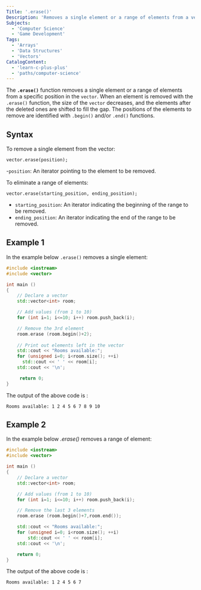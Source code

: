 ```yaml
---
Title: '.erase()'
Description: 'Removes a single element or a range of elements from a vector.'
Subjects:
  - 'Computer Science'
  - 'Game Development'
Tags:
  - 'Arrays'
  - 'Data Structures'
  - 'Vectors'
CatalogContent:
  - 'learn-c-plus-plus'
  - 'paths/computer-science'
---
```


The **`.erase()`** function removes a single element or a range of elements from a specific position in the `vector`. When an element is removed with the `.erase()` function, the size of the `vector` decreases, and the elements after the deleted ones are shifted to fill the gap. The positions of the elements to remove are identified with `.begin()` and/or `.end()` functions.

## Syntax

To remove a single element from the vector:

```  
vector.erase(position);  
```

-`position`: An iterator pointing to the element to be removed.

To eliminate a range of elements:

```
vector.erase(starting_position, ending_position);   
```
- `starting_position`: An iterator indicating the beginning of the range to be removed.
- `ending_position`: An iterator indicating the end of the range to be removed.
  
## Example 1

In the example below `.erase()` removes a single element:

```cpp
#include <iostream>
#include <vector>

int main ()
{   
    // Declare a vector
    std::vector<int> room;      

    // Add values (from 1 to 10)
    for (int i=1; i<=10; i++) room.push_back(i); 

    // Remove the 3rd element
    room.erase (room.begin()+2);  
    
    // Print out elements left in the vector
    std::cout << "Rooms available:";
    for (unsigned i=0; i<room.size(); ++i)
      std::cout << ' ' << room[i];
    std::cout << '\n';

     return 0;
}
```

The output of the above code is :
```shell
Rooms available: 1 2 4 5 6 7 8 9 10
```

## Example 2

In the example below *.erase()* removes a range of element:

```cpp
#include <iostream>
#include <vector>

int main ()
{  
    // Declare a vector  
    std::vector<int> room;      

    // Add values (from 1 to 10)
    for (int i=1; i<=10; i++) room.push_back(i); 

    // Remove the last 3 elements
    room.erase (room.begin()+7,room.end());  

    std::cout << "Rooms available:";
    for (unsigned i=0; i<room.size(); ++i)
        std::cout << ' ' << room[i];
    std::cout << '\n';

    return 0;
}
```
The output of the above code is :
```shell
Rooms available: 1 2 4 5 6 7
```


